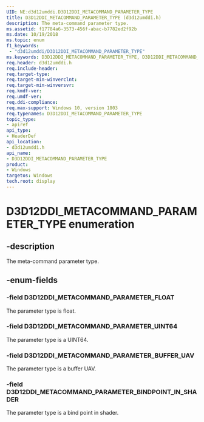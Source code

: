 ```yaml
---
UID: NE:d3d12umddi.D3D12DDI_METACOMMAND_PARAMETER_TYPE
title: D3D12DDI_METACOMMAND_PARAMETER_TYPE (d3d12umddi.h)
description: The meta-command parameter type.
ms.assetid: f17784a6-3573-456f-abac-b7782ed2f92b
ms.date: 10/19/2018
ms.topic: enum
f1_keywords:
 - "d3d12umddi/D3D12DDI_METACOMMAND_PARAMETER_TYPE"
ms.keywords: D3D12DDI_METACOMMAND_PARAMETER_TYPE, D3D12DDI_METACOMMAND_PARAMETER_TYPE,
req.header: d3d12umddi.h
req.include-header:
req.target-type:
req.target-min-winverclnt:
req.target-min-winversvr:
req.kmdf-ver:
req.umdf-ver:
req.ddi-compliance:
req.max-support: Windows 10, version 1803
req.typenames: D3D12DDI_METACOMMAND_PARAMETER_TYPE
topic_type:
- apiref
api_type:
- HeaderDef
api_location:
- d3d12umddi.h
api_name:
- D3D12DDI_METACOMMAND_PARAMETER_TYPE
product: 
- Windows
targetos: Windows
tech.root: display
---
```


# D3D12DDI_METACOMMAND_PARAMETER_TYPE enumeration

## -description

The meta-command parameter type.

## -enum-fields

### -field D3D12DDI_METACOMMAND_PARAMETER_FLOAT

The parameter type is float.

### -field D3D12DDI_METACOMMAND_PARAMETER_UINT64

The parameter type is a UINT64.

### -field D3D12DDI_METACOMMAND_PARAMETER_BUFFER_UAV

The parameter type is a buffer UAV.

### -field D3D12DDI_METACOMMAND_PARAMETER_BINDPOINT_IN_SHADER

The parameter type is a bind point in shader.

